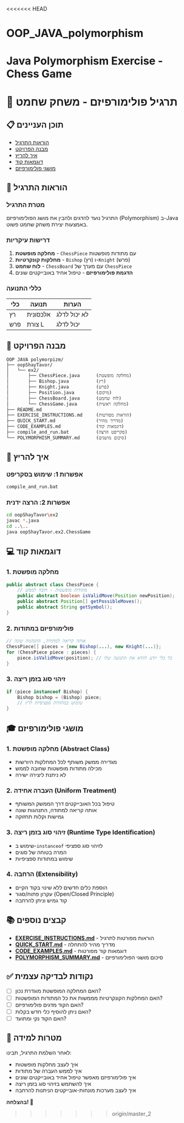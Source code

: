<<<<<<< HEAD
# OOP_JAVA_polymorphism
Java Polymorphism Exercise - Chess Game
=======
# 🎯 תרגיל פולימורפיזם - משחק שחמט

## 📋 תוכן העניינים
- [הוראות התרגיל](#הוראות-התרגיל)
- [מבנה הפרויקט](#מבנה-הפרויקט)
- [איך להריץ](#איך-להריץ)
- [דוגמאות קוד](#דוגמאות-קוד)
- [מושגי פולימורפיזם](#מושגי-פולימורפיזם)

## 🎯 הוראות התרגיל

### מטרת התרגיל
התרגיל נועד להדגים ולהבין את מושג הפולימורפיזם (Polymorphism) ב-Java באמצעות יצירת משחק שחמט פשוט.

### דרישות עיקריות
1. **מחלקה מופשטת** - `ChessPiece` עם מתודות מופשטות
2. **מחלקות קונקרטיות** - `Bishop` (רץ) ו-`Knight` (פרש)
3. **לוח שחמט** - `ChessBoard` עם מערך של `ChessPiece`
4. **הדגמת פולימורפיזם** - טיפול אחיד באובייקטים שונים

### כללי התנועה
| כלי | תנועה | הערות |
|-----|-------|-------|
| רץ | אלכסונית | לא יכול לדלג |
| פרש | צורת L | יכול לדלג |

## 📁 מבנה הפרויקט

```
OOP JAVA polymorpizm/
├── oopShayTavor/
│   └── ex2/
│       ├── ChessPiece.java      (מחלקה מופשטת)
│       ├── Bishop.java          (רץ)
│       ├── Knight.java          (פרש)
│       ├── Position.java        (מיקום)
│       ├── ChessBoard.java      (לוח שחמט)
│       └── ChessGame.java       (מחלקה ראשית)
├── README.md
├── EXERCISE_INSTRUCTIONS.md     (הוראות מפורטות)
├── QUICK_START.md               (מדריך מהיר)
├── CODE_EXAMPLES.md             (דוגמאות קוד)
├── compile_and_run.bat          (סקריפט הרצה)
└── POLYMORPHISM_SUMMARY.md      (סיכום מושגים)
```

## 🚀 איך להריץ

### אפשרות 1: שימוש בסקריפט
```bash
compile_and_run.bat
```

### אפשרות 2: הרצה ידנית
```bash
cd oopShayTavor\ex2
javac *.java
cd ..\..
java oopShayTavor.ex2.ChessGame
```

## 💻 דוגמאות קוד

### 1. מחלקה מופשטת
```java
public abstract class ChessPiece {
    // מתודות מופשטות - חובה לממש
    public abstract boolean isValidMove(Position newPosition);
    public abstract Position[] getPossibleMoves();
    public abstract String getSymbol();
}
```

### 2. פולימורפיזם במתודות
```java
// אותה קריאה למתודה, התנהגות שונה
ChessPiece[] pieces = {new Bishop(...), new Knight(...)};
for (ChessPiece piece : pieces) {
    piece.isValidMove(position); // כל כלי יודע לוודא את התנועה שלו
}
```

### 3. זיהוי סוג בזמן ריצה
```java
if (piece instanceof Bishop) {
    Bishop bishop = (Bishop) piece;
    // שימוש במתודות ספציפיות לרץ
}
```

## 🎓 מושגי פולימורפיזם

### 1. **מחלקה מופשטת (Abstract Class)**
- מגדירה ממשק משותף לכל המחלקות היורשות
- מכילה מתודות מופשטות שחובה לממש
- לא ניתנת ליצירה ישירה

### 2. **העברה אחידה (Uniform Treatment)**
- טיפול בכל האובייקטים דרך הממשק המשותף
- אותה קריאה למתודה, התנהגות שונה
- גמישות וקלות תחזוקה

### 3. **זיהוי סוג בזמן ריצה (Runtime Type Identification)**
- שימוש ב-`instanceof` לזיהוי סוג ספציפי
- המרה בטוחה של סוגים
- שימוש במתודות ספציפיות

### 4. **הרחבה (Extensibility)**
- הוספת כלים חדשים ללא שינוי בקוד הקיים
- עקרון פתוח/סגור (Open/Closed Principle)
- קוד גמיש וניתן להרחבה

## 📚 קבצים נוספים

- **[EXERCISE_INSTRUCTIONS.md](EXERCISE_INSTRUCTIONS.md)** - הוראות מפורטות לתרגיל
- **[QUICK_START.md](QUICK_START.md)** - מדריך מהיר להתחלה
- **[CODE_EXAMPLES.md](CODE_EXAMPLES.md)** - דוגמאות קוד מפורטות
- **[POLYMORPHISM_SUMMARY.md](POLYMORPHISM_SUMMARY.md)** - סיכום מושגי הפולימורפיזם

## ✅ נקודות לבדיקה עצמית

- [ ] האם המחלקה המופשטת מוגדרת נכון?
- [ ] האם המחלקות הקונקרטיות מממשות את כל המתודות המופשטות?
- [ ] האם הקוד מדגים פולימורפיזם?
- [ ] האם ניתן להוסיף כלי חדש בקלות?
- [ ] האם הקוד נקי ומתועד?

## 🎯 מטרות למידה

לאחר השלמת התרגיל, תבינו:
- איך לעצב מחלקות מופשטות
- איך לממש העברה של מתודות
- איך פולימורפיזם מאפשר טיפול אחיד באובייקטים שונים
- איך להשתמש בזיהוי סוג בזמן ריצה
- איך לעצב מערכות מונחות-אובייקטים הניתנות להרחבה

**בהצלחה! 🚀**
>>>>>>> origin/master_2
